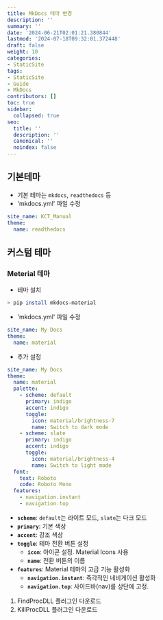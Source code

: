 ```yaml
---
title: MkDocs 테마 변경
description: ''
summary: ''
date: '2024-06-21T02:01:21.380844'
lastmod: '2024-07-18T09:32:01.372448'
draft: false
weight: 10
categories:
- StaticSite
tags:
- StaticSite
- Guide
- MkDocs
contributors: []
toc: true
sidebar:
  collapsed: true
seo:
  title: ''
  description: ''
  canonical: ''
  noindex: false
---
```


## 기본테마

- 기본 테마는 `mkdocs`, `readthedocs` 등
- 'mkdocs.yml' 파일 수정

```yaml
site_name: KCT_Manual
theme:
  name: readthedocs
```

## 커스텀 테마

### Meterial 테마 
- 테마 설치

```sh
> pip install mkdocs-material
```

-  'mkdocs.yml' 파일 수정

```yaml
site_name: My Docs
theme:
  name: material
```

- 추가 설정

```yml
site_name: My Docs
theme:
  name: material
  palette:
    - scheme: default
      primary: indigo
      accent: indigo
      toggle:
        icon: material/brightness-7
        name: Switch to dark mode
    - scheme: slate
      primary: indigo
      accent: indigo
      toggle:
        icon: material/brightness-4
        name: Switch to light mode
  font:
    text: Roboto
    code: Roboto Mono
  features:
    - navigation.instant
    - navigation.top
```

- **`scheme`**: `default`는 라이트 모드, `slate`는 다크 모드
- **`primary`**: 기본 색상
- **`accent`**: 강조 색상
- **`toggle`**: 테마 전환 버튼 설정
    - **`icon`**: 아이콘 설정. Material Icons 사용
    - **`name`**: 전환 버튼의 이름
- **`features`**: Material 테마의 고급 기능 활성화
    - **`navigation.instant`**: 즉각적인 네비게이션 활성화
    - **`navigation.top`**: 사이드바(nav)를 상단에 고정.
1. FindProcDLL 플러그인 다운로드
2. KillProcDLL 플러그인 다운로드